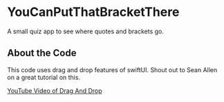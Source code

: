 # YouCanPutThatBracketThere
A small quiz app to see where quotes and brackets go. 

## About the Code 
This code uses drag and drop features of swiftUI.  Shout out to Sean Allen on a great tutorial on this. 

[YouTube Video of Drag And Drop](https://youtu.be/lsXqJKm4l-U?si=mloSjar9ND1aI4tp)
